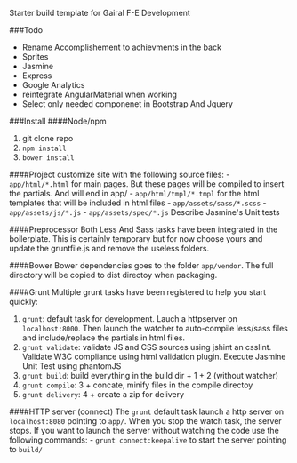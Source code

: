 Starter build template for Gairal F-E Development

###Todo
- Rename Accomplishement to achievments in the back
- Sprites
- Jasmine
- Express
- Google Analytics
- reintegrate AngularMaterial when working
- Select only needed componenet in Bootstrap And Jquery


###Install
####Node/npm
1.  git clone repo
2.  `npm install`
3.  `bower install`

####Project
customize site with the following source files:
    - `app/html/*.html` for main pages. But these pages will be compiled to insert the partials. And will end in app/
    - `app/html/tmpl/*.tmpl` for the html templates that will be included in html files
    - `app/assets/sass/*.scss`
    - `app/assets/js/*.js`
    - `app/assets/spec/*.js` Describe Jasmine's Unit tests

####Preprocessor
Both Less And Sass tasks have been integrated in the boilerplate.
This is certainly temporary but for now choose yours and update the gruntfile.js and remove the useless folders.

####Bower
Bower dependencies goes to the folder `app/vendor`. The full directory will be copied to dist directoy when packaging.

####Grunt
Multiple grunt tasks have been registered to help you start quickly:
1. `grunt`: default task for development. Lauch a httpserver on `localhost:8000`. Then launch the watcher to auto-compile less/sass files and include/replace the partials in html files.
2. `grunt validate`: validate JS and CSS sources using jshint an csslint. Validate W3C compliance using html validation plugin. Execute Jasmine Unit Test using phantomJS
3. `grunt build`: build everything in the build dir + 1 + 2 (without watcher)
4. `grunt compile`: 3 + concate, minify files in the compile directoy
5. `grunt delivery`: 4 + create a zip for delivery

####HTTP server (connect)
The `grunt` default task launch a http server on `localhost:8080` pointing to `app/`. When you stop the watch task, the server stops.
If you want to launch the server without watching the code use the following commands:
    - `grunt connect:keepalive` to start the server pointing to `build/`
